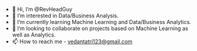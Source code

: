 - 👋 Hi, I’m @RevHeadGuy
- 👀 I’m interested in Data/Business Analysis.
- 🌱 I’m currently learning Machine Learning and Data/Business Analytics.
- 💞️ I’m looking to collaborate on projects based on Machine Learning as well as Analytics.
- 📫 How to reach me - vedantatri123@gmail.com

<!---
RevHeadGuy/RevHeadGuy is a ✨ special ✨ repository because its `README.md` (this file) appears on your GitHub profile.
You can click the Preview link to take a look at your changes.
--->
